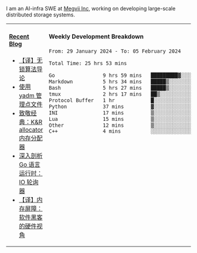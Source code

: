 I am an AI-infra SWE at [Megvii Inc](https://en.megvii.com/), working on developing large-scale distributed storage systems.

<table width="960px">
<tr>
<td valign="top" width="50%">

#### <a href="https://www.kongjun18.me" target="_blank">Recent Blog</a>

<!-- BLOG-POST-LIST:START -->
- [【译】无锁算法导论](https://kongjun18.github.io/posts/2023/07/14/)
- [使用 yadm 管理点文件](https://kongjun18.github.io/posts/2023/04/07/)
- [致敬经典：K&amp;R allocator 内存分配器](https://kongjun18.github.io/posts/2022/12/12/)
- [深入剖析 Go 语言运行时：IO 轮询器](https://kongjun18.github.io/posts/2022/11/21/)
- [【译】内存屏障：软件黑客的硬件视角](https://kongjun18.github.io/posts/2022/11/03/)
<!-- BLOG-POST-LIST:END -->

</td>
<td valign="top" width="50%">

#### Weekly Development Breakdown

<!--START_SECTION:waka-->

```txt
From: 29 January 2024 - To: 05 February 2024

Total Time: 25 hrs 53 mins

Go                9 hrs 59 mins   █████████▓░░░░░░░░░░░░░░░   38.57 %
Markdown          5 hrs 34 mins   █████▒░░░░░░░░░░░░░░░░░░░   21.52 %
Bash              5 hrs 27 mins   █████▒░░░░░░░░░░░░░░░░░░░   21.10 %
tmux              2 hrs 17 mins   ██▒░░░░░░░░░░░░░░░░░░░░░░   08.85 %
Protocol Buffer   1 hr            █░░░░░░░░░░░░░░░░░░░░░░░░   03.91 %
Python            37 mins         ▓░░░░░░░░░░░░░░░░░░░░░░░░   02.39 %
INI               17 mins         ▒░░░░░░░░░░░░░░░░░░░░░░░░   01.15 %
Lua               15 mins         ▒░░░░░░░░░░░░░░░░░░░░░░░░   01.01 %
Other             12 mins         ▒░░░░░░░░░░░░░░░░░░░░░░░░   00.81 %
C++               4 mins          ░░░░░░░░░░░░░░░░░░░░░░░░░   00.28 %
```

<!--END_SECTION:waka-->
</td>
</tr>

</table>
